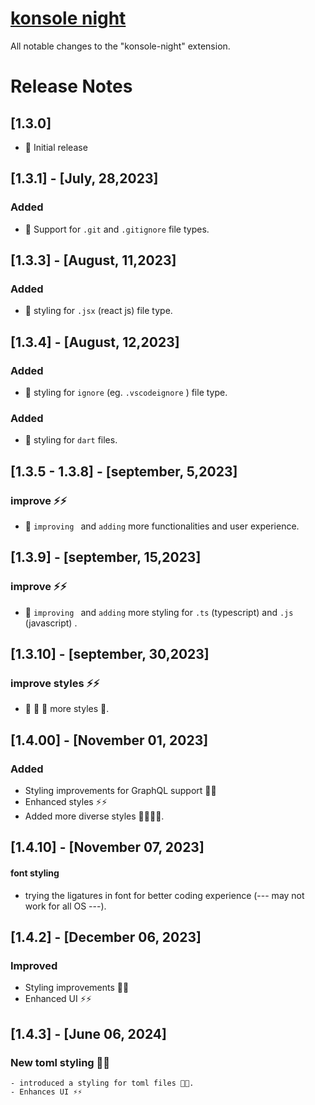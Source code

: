 # [konsole night](https://marketplace.visualstudio.com/items?itemName=Enoslyznne.konsole-night)

All notable changes to the "konsole-night" extension.

# Release Notes
## [1.3.0]

- 🚀 Initial release

## [1.3.1] - [July, 28,2023]

### Added

- 🌟 Support for `.git` and `.gitignore` file types.

## [1.3.3] - [August, 11,2023]

### Added

- 🌟  styling for `.jsx` (react js)  file type.

## [1.3.4] - [August, 12,2023]

### Added

- 🌟  styling for `ignore` (eg. `.vscodeignore` )  file type.

### Added

- 🌟  styling for `dart`  files.


## [1.3.5 - 1.3.8] - [september, 5,2023]

### improve ⚡️⚡️

- 🚀 `improving ` and `adding` more functionalities and user experience.


## [1.3.9] - [september, 15,2023]

### improve ⚡️⚡️

- 🚀 `improving ` and `adding` more styling for `.ts` (typescript) and `.js` (javascript) . 


## [1.3.10] - [september, 30,2023]

### improve styles ⚡️⚡️

- 🚀  🚀 🚀  more styles 🎉. 


## [1.4.00] - [November 01, 2023]

### Added

- Styling improvements for GraphQL support 🎨✨
- Enhanced styles ⚡️⚡️
- Added more diverse styles 🚀🚀🚀🎉.

## [1.4.10] - [November 07, 2023]

#### font styling 
- trying the ligatures in font for better coding experience (--- may not work for all OS ---). 

## [1.4.2] - [December 06, 2023]

### Improved

- Styling improvements  🎨✨
- Enhanced UI ⚡️⚡️


## [1.4.3] - [June 06, 2024]

### New toml styling 🎨✨
    - introduced a styling for toml files 🎉🎉.
    - Enhances UI ⚡️⚡️




